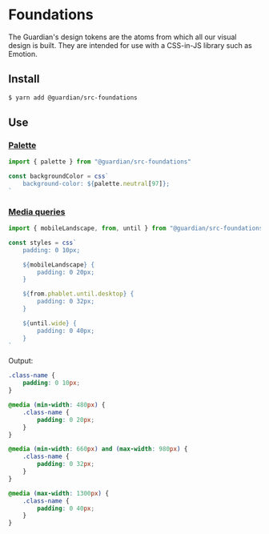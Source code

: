 # Foundations

The Guardian's design tokens are the atoms from which all our visual design is built. They are intended for use with a CSS-in-JS library such as Emotion.

## Install

```sh
$ yarn add @guardian/src-foundations
```

## Use

### [Palette](https://zeroheight.com/2a1e5182b/p/606d47)

```ts
import { palette } from "@guardian/src-foundations"

const backgroundColor = css`
	background-color: ${palette.neutral[97]};
`
```

### [Media queries](https://zeroheight.com/2a1e5182b/p/14af24)

```ts
import { mobileLandscape, from, until } from "@guardian/src-foundations"

const styles = css`
	padding: 0 10px;

	${mobileLandscape} {
		padding: 0 20px;
	}

	${from.phablet.until.desktop} {
		padding: 0 32px;
	}

	${until.wide} {
		padding: 0 40px;
	}
`
```

Output:

```css
.class-name {
	padding: 0 10px;
}

@media (min-width: 480px) {
	.class-name {
		padding: 0 20px;
	}
}

@media (min-width: 660px) and (max-width: 980px) {
	.class-name {
		padding: 0 32px;
	}
}

@media (max-width: 1300px) {
	.class-name {
		padding: 0 40px;
	}
}
```
